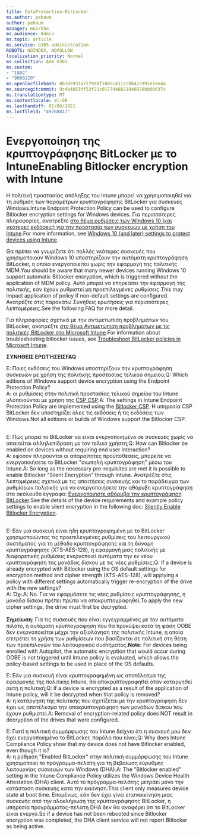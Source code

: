 ```yaml
---
title: DataProtection-BitLocker
ms.author: pebaum
author: pebaum
manager: mnirkhe
ms.audience: Admin
ms.topic: article
ms.service: o365-administration
ROBOTS: NOINDEX, NOFOLLOW
localization_priority: Normal
ms.collection: Adm_O365
ms.custom:
- "1802"
- "9000220"
ms.openlocfilehash: 0b305931a7279d8f1085c411cc9b47c991e1ee44
ms.sourcegitcommit: 9c4b4853ff53f21c0177d48821846070bb00637c
ms.translationtype: MT
ms.contentlocale: el-GR
ms.lasthandoff: 01/06/2021
ms.locfileid: "49768817"
---
```

# <a name="enabling-bitlocker-encryption-with-intune"></a><span data-ttu-id="b9806-102">Ενεργοποίηση της κρυπτογράφησης BitLocker με το Intune</span><span class="sxs-lookup"><span data-stu-id="b9806-102">Enabling Bitlocker encryption with Intune</span></span>

 <span data-ttu-id="b9806-103">Η πολιτική προστασίας απόληξης του Intune μπορεί να χρησιμοποιηθεί για τη ρύθμιση των παραμέτρων κρυπτογράφησης BitLocker για συσκευές Windows.</span><span class="sxs-lookup"><span data-stu-id="b9806-103">Intune Endpoint Protection Policy can be used to configure Bitlocker encryption settings for Windows devices.</span></span> <span data-ttu-id="b9806-104">Για περισσότερες πληροφορίες, ανατρέξτε [στο θέμα ρυθμίσεις των Windows 10 (και νεότερες εκδόσεις) για την προστασία των συσκευών με χρήση του Intune](https://docs.microsoft.com/intune/endpoint-protection-windows-10#windows-encryption).</span><span class="sxs-lookup"><span data-stu-id="b9806-104">For more information, see [Windows 10 (and later) settings to protect devices using Intune](https://docs.microsoft.com/intune/endpoint-protection-windows-10#windows-encryption).</span></span>
 
<span data-ttu-id="b9806-105">Θα πρέπει να γνωρίζετε ότι πολλές νεότερες συσκευές που χρησιμοποιούν Windows 10 υποστηρίζουν την αυτόματη κρυπτογράφηση BitLocker, η οποία ενεργοποιείται χωρίς την εφαρμογή της πολιτικής MDM.</span><span class="sxs-lookup"><span data-stu-id="b9806-105">You should be aware that many newer devices running Windows 10 support automatic Bitlocker encryption, which is triggered without the application of MDM policy.</span></span> <span data-ttu-id="b9806-106">Αυτό μπορεί να επηρεάσει την εφαρμογή της πολιτικής, εάν έχουν ρυθμιστεί μη προεπιλεγμένες ρυθμίσεις.</span><span class="sxs-lookup"><span data-stu-id="b9806-106">This may impact application of policy if non-default settings are configured.</span></span> <span data-ttu-id="b9806-107">Ανατρέξτε στις παρακάτω Συνήθεις ερωτήσεις για περισσότερες λεπτομέρειες.</span><span class="sxs-lookup"><span data-stu-id="b9806-107">See the following FAQ for more detail.</span></span>
 
<span data-ttu-id="b9806-108">Για πληροφορίες σχετικά με την αντιμετώπιση προβλημάτων του BitLocker, ανατρέξτε [στο θέμα Αντιμετώπιση προβλημάτων με τις πολιτικές BitLocker στο Microsoft Intune](https://docs.microsoft.com/intune/protect/troubleshoot-bitlocker-policies).</span><span class="sxs-lookup"><span data-stu-id="b9806-108">For information about troubleshooting bitlocker issues, see [Troubleshoot BitLocker policies in Microsoft Intune](https://docs.microsoft.com/intune/protect/troubleshoot-bitlocker-policies).</span></span>
 
 
<span data-ttu-id="b9806-109">**ΣΥΝΗΘΕΙΣ ΕΡΩΤΉΣΕΙΣ**</span><span class="sxs-lookup"><span data-stu-id="b9806-109">**FAQ**</span></span>

<span data-ttu-id="b9806-110">Ε: Ποιες εκδόσεις του Windows υποστηρίζουν την κρυπτογράφηση συσκευών με χρήση της πολιτικής προστασίας τελικού σημείου;</span><span class="sxs-lookup"><span data-stu-id="b9806-110">Q: Which editions of Windows support device encryption using the Endpoint Protection Policy?</span></span><br>
<span data-ttu-id="b9806-111">Α: οι ρυθμίσεις στην πολιτική προστασίας τελικού σημείου του Intune υλοποιούνται με χρήση της [CSP CSP](https://docs.microsoft.com/windows/client-management/mdm/bitlocker-csp).</span><span class="sxs-lookup"><span data-stu-id="b9806-111">A: The settings in Intune Endpoint Protection Policy are implemented using the [Bitlocker CSP](https://docs.microsoft.com/windows/client-management/mdm/bitlocker-csp).</span></span> <span data-ttu-id="b9806-112">Η υπηρεσία CSP BitLocker δεν υποστηρίζει όλες τις εκδόσεις ή τις εκδόσεις των Windows.</span><span class="sxs-lookup"><span data-stu-id="b9806-112">Not all editions or builds of Windows support the Bitlocker CSP.</span></span> <br><br>

<span data-ttu-id="b9806-113">Ε: Πώς μπορεί το BitLocker να είναι ενεργοποιημένο σε συσκευές χωρίς να απαιτείται αλληλεπίδραση με τον τελικό χρήστη;</span><span class="sxs-lookup"><span data-stu-id="b9806-113">Q: How can Bitlocker be enabled on devices without requiring end user interaction?</span></span><br>
<span data-ttu-id="b9806-114">Α: εφόσον πληρούνται οι απαραίτητες προϋποθέσεις, μπορείτε να ενεργοποιήσετε το BitLocker "σιωπηλή κρυπτογράφηση" μέσω του Intune.</span><span class="sxs-lookup"><span data-stu-id="b9806-114">A: So long as the necessary pre-requisites are met it is possible to enable Bitlocker "Silent Encryption" through Intune.</span></span> <span data-ttu-id="b9806-115">Ανατρέξτε στις λεπτομέρειες σχετικά με τις απαιτήσεις συσκευής και το παράδειγμα των ρυθμίσεων πολιτικής για να ενεργοποιήσετε την αθόρυβη κρυπτογράφηση στο ακόλουθο έγγραφο: [Ενεργοποιήστε αθόρυβα την κρυπτογράφηση BitLocker](https://docs.microsoft.com/mem/intune/protect/encrypt-devices#silently-enable-bitlocker-on-devices).</span><span class="sxs-lookup"><span data-stu-id="b9806-115">See the details of the device requirements and example policy settings to enable silent encryption in the following doc: [Silently Enable Bitlocker Encryption](https://docs.microsoft.com/mem/intune/protect/encrypt-devices#silently-enable-bitlocker-on-devices).</span></span> <br><br>

<span data-ttu-id="b9806-116">Ε: Εάν μια συσκευή είναι ήδη κρυπτογραφημένη με το BitLocker χρησιμοποιώντας τις προεπιλεγμένες ρυθμίσεις του λειτουργικού συστήματος για τη μέθοδο κρυπτογράφησης και τη δύναμη κρυπτογράφησης (XTS-AES-128), η εφαρμογή μιας πολιτικής με διαφορετικές ρυθμίσεις ενεργοποιεί αυτόματα την εκ νέου κρυπτογράφηση της μονάδας δίσκου με τις νέες ρυθμίσεις;</span><span class="sxs-lookup"><span data-stu-id="b9806-116">Q: If a device is already encrypted with Bitlocker using the OS default settings for encryption method and cipher strength (XTS-AES-128), will applying a policy with different settings automatically trigger re-encryption of the drive with the new settings?</span></span><br>
<span data-ttu-id="b9806-117">Α: Όχι.</span><span class="sxs-lookup"><span data-stu-id="b9806-117">A: No.</span></span> <span data-ttu-id="b9806-118">Για να εφαρμόσετε τις νέες ρυθμίσεις κρυπτογράφησης, η μονάδα δίσκου πρέπει πρώτα να αποκρυπτογραφηθεί.</span><span class="sxs-lookup"><span data-stu-id="b9806-118">To apply the new cipher settings, the drive must first be decrypted.</span></span><br><br>
<span data-ttu-id="b9806-119">**Σημείωση:** Για τις συσκευές που είναι εγγεγραμμένες με τον αυτόματο πιλότο, η αυτόματη κρυπτογράφηση που θα προκύψει κατά τη φάση OOBE δεν ενεργοποιείται μέχρι την αξιολόγηση της πολιτικής Intune, η οποία επιτρέπει τη χρήση των ρυθμίσεων που βασίζονται σε πολιτική στη θέση των προεπιλογών του λειτουργικού συστήματος.</span><span class="sxs-lookup"><span data-stu-id="b9806-119">**Note:** For devices being enrolled with Autopilot, the automatic encryption that would occur during OOBE is not triggered until Intune policy is evaluated, which allows the policy-based settings to be used in place of the OS defaults.</span></span>
 
<span data-ttu-id="b9806-120">Ε: Εάν μια συσκευή είναι κρυπτογραφημένη ως αποτέλεσμα της εφαρμογής της πολιτικής Intune, θα αποκρυπτογραφηθεί όταν καταργηθεί αυτή η πολιτική;</span><span class="sxs-lookup"><span data-stu-id="b9806-120">Q: If a device is encrypted as a result of the  application of Intune policy, will it be decrypted when that policy is removed?</span></span><br>
<span data-ttu-id="b9806-121">Α: η κατάργηση της πολιτικής που σχετίζεται με την κρυπτογράφηση δεν έχει ως αποτέλεσμα την αποκρυπτογράφηση των μονάδων δίσκου που έχουν ρυθμιστεί.</span><span class="sxs-lookup"><span data-stu-id="b9806-121">A: Removal of encryption-related policy does NOT result in decryption of the drives that were configured.</span></span>
 
<span data-ttu-id="b9806-122">Ε: Γιατί η πολιτική συμμόρφωσης του Intune δείχνει ότι η συσκευή μου δεν έχει ενεργοποιημένο το BitLocker, παρόλο που είναι;</span><span class="sxs-lookup"><span data-stu-id="b9806-122">Q: Why does Intune Compliance Policy show that my device does not have Bitlocker enabled, even though it is?</span></span><br>
<span data-ttu-id="b9806-123">Α: η ρύθμιση "Enabled BitLocker" στην πολιτική συμμόρφωσης του Intune χρησιμοποιεί το πρόγραμμα-πελάτη για τη βεβαίωση εύρυθμης λειτουργίας συσκευών των Windows (DHA).</span><span class="sxs-lookup"><span data-stu-id="b9806-123">A: The "Bitlocker enabled" setting in the Intune Compliance Policy utilizes the Windows Device Health Attestation  (DHA) client.</span></span> <span data-ttu-id="b9806-124">Αυτό το πρόγραμμα-πελάτης μετράει μόνο την κατάσταση συσκευής κατά την εκκίνηση.</span><span class="sxs-lookup"><span data-stu-id="b9806-124">This client only measures device state at boot time.</span></span> <span data-ttu-id="b9806-125">Επομένως, εάν δεν έχει γίνει επανεκκίνηση μιας συσκευής από την ολοκλήρωση της κρυπτογράφησης BitLocker, η υπηρεσία προγράμματος-πελάτη DHA δεν θα αναφέρει ότι το BitLocker είναι ενεργό.</span><span class="sxs-lookup"><span data-stu-id="b9806-125">So if a device has not been rebooted since Bitlocker encryption was completed, the DHA client service will not report Bitlocker as being active.</span></span>
 
 